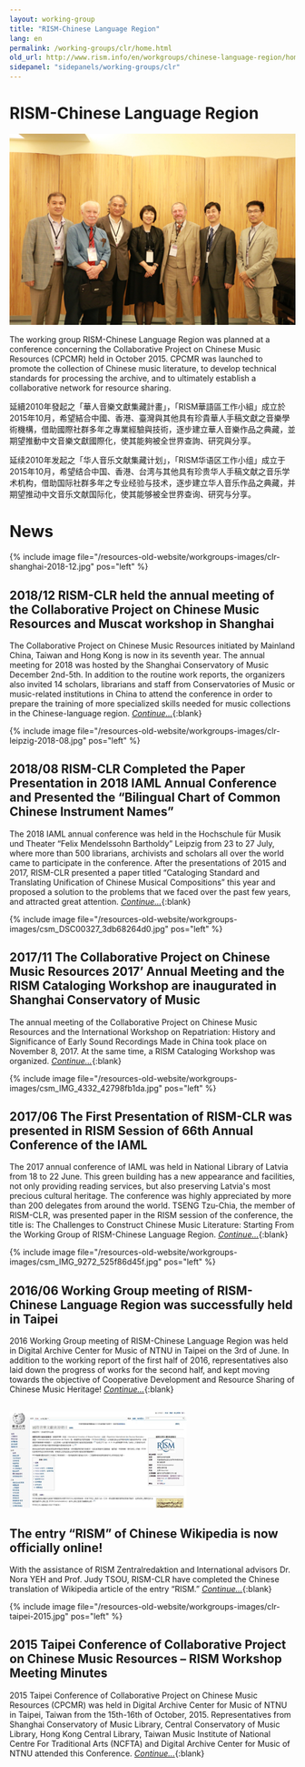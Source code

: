 ```yaml
---
layout: working-group
title: "RISM-Chinese Language Region"
lang: en
permalink: /working-groups/clr/home.html
old_url: http://www.rism.info/en/workgroups/chinese-language-region/home.html
sidepanel: "sidepanels/working-groups/clr"
---
```


# RISM-Chinese Language Region

 ![](/resources-old-website/workgroups-images/csm_image1198_2397dcfa97.jpg "image1198")



The working group RISM-Chinese Language Region was planned at a conference concerning the Collaborative Project on Chinese Music Resources (CPCMR) held in October 2015. CPCMR was launched to promote the collection of Chinese music literature, to develop technical standards for processing the archive, and to ultimately establish a collaborative network for resource sharing.

延續2010年發起之「華人音樂文獻集藏計畫」，「RISM華語區工作小組」成立於2015年10月，希望結合中國、香港、臺灣與其他具有珍貴華人手稿文獻之音樂學術機構，借助國際社群多年之專業經驗與技術，逐步建立華人音樂作品之典藏，並期望推動中文音樂文獻國際化，使其能夠被全世界查詢、研究與分享。

延续2010年发起之「华人音乐文献集藏计划」，「RISM华语区工作小组」成立于2015年10月，希望结合中国、香港、台湾与其他具有珍贵华人手稿文献之音乐学术机构，借助国际社群多年之专业经验与技术，逐步建立华人音乐作品之典藏，并期望推动中文音乐文献国际化，使其能够被全世界查询、研究与分享。

# News

{% include image file="/resources-old-website/workgroups-images/clr-shanghai-2018-12.jpg" pos="left" %}

## 2018/12 RISM-CLR held the annual meeting of the Collaborative Project on Chinese Music Resources and Muscat workshop in Shanghai

The Collaborative Project on Chinese Music Resources initiated by Mainland China, Taiwan and Hong Kong is now in its seventh year. The annual meeting for 2018 was hosted by the Shanghai Conservatory of Music December 2nd-5th. In addition to the routine work reports, the organizers also invited 14 scholars, librarians and staff from Conservatories of Music or music-related institutions in China to attend the conference in order to prepare the training of more specialized skills needed for music collections in the Chinese-language region. [_Continue..._](/working-groups/clr/shanghai2018.html){:blank}






{% include image file="/resources-old-website/workgroups-images/clr-leipzig-2018-08.jpg" pos="left" %}

## 2018/08 RISM-CLR Completed the Paper Presentation in 2018 IAML Annual Conference and Presented the “Bilingual Chart of Common Chinese Instrument Names”

The 2018 IAML annual conference was held in the Hochschule für Musik und Theater “Felix Mendelssohn Bartholdy” Leipzig from 23 to 27 July, where more than 500 librarians, archivists and scholars all over the world came to participate in the conference. After the presentations of 2015 and 2017, RISM-CLR presented a paper titled “Cataloging Standard and Translating Unification of Chinese Musical Compositions” this year and proposed a solution to the problems that we faced over the past few years, and attracted great attention. [_Continue..._](/working-groups/clr/leipzig2018.html){:blank}




{% include image file="/resources-old-website/workgroups-images/csm_DSC00327_3db68264d0.jpg" pos="left" %}

## 2017/11 The Collaborative Project on Chinese Music Resources 2017’ Annual Meeting and the RISM Cataloging Workshop are inaugurated in Shanghai Conservatory of Music

The annual meeting of the Collaborative Project on Chinese Music Resources and the International Workshop on Repatriation: History and Significance of Early Sound Recordings Made in China took place on November 8, 2017. At the same time, a RISM Cataloging Workshop was organized. [_Continue..._](/working-groups/clr/shanghai2017.html){:blank}


{% include image file="/resources-old-website/workgroups-images/csm_IMG_4332_42798fb1da.jpg" pos="left" %}

## 2017/06 The First Presentation of RISM-CLR was presented in RISM Session of 66th Annual Conference of the IAML

The 2017 annual conference of IAML was held in National Library of Latvia from 18 to 22 June. This green building has a new appearance and facilities, not only providing reading services, but also preserving Latvia's most precious cultural heritage. The conference was highly appreciated by more than 200 delegates from around the world. TSENG Tzu-Chia, the member of RISM-CLR, was presented paper in the RISM session of the conference, the title is: The Challenges to Construct Chinese Music Literature: Starting From the Working Group of RISM-Chinese Language Region.  [_Continue..._](/events/2017/11/20/201711-the-collaborative-project-on-chinese-music.html){:blank}


{% include image file="/resources-old-website/workgroups-images/csm_IMG_9272_525f86d45f.jpg" pos="left" %}

## 2016/06 Working Group meeting of RISM-Chinese Language Region was successfully held in Taipei

2016 Working Group meeting of RISM-Chinese Language Region was held in Digital Archive Center for Music of NTNU in Taipei on the 3rd of June. In addition to the working report of the first half of 2016, representatives also laid down the progress of works for the second half, and kept moving towards the objective of Cooperative Development and Resource Sharing of Chinese Music Heritage! [_Continue..._](/working-groups/clr/taipei2016.html){:blank}   
­     
   
  
 
![](/resources-old-website/workgroups-images/csm_03b86f6f-c52f-4887-95e9-9655330594d4_82a87487bb.jpg "Wiki-Chinese RISM")

## The entry “RISM” of Chinese Wikipedia is now officially online!

With the assistance of RISM Zentralredaktion and International advisors Dr. Nora YEH and Prof. Judy TSOU, RISM-CLR have completed the Chinese translation of Wikipedia article of the entry “RISM.”  [_Continue..._](/working-groups/clr/wikipedia.html){:blank}







{% include image file="/resources-old-website/workgroups-images/clr-taipei-2015.jpg" pos="left" %}

## 2015 Taipei Conference of Collaborative Project on Chinese Music Resources – RISM Workshop Meeting Minutes

2015 Taipei Conference of Collaborative Project on Chinese Music Resources (CPCMR) was held in Digital Archive Center for Music of NTNU in Taipei, Taiwan from the 15th-16th of October, 2015.  Representatives from Shanghai Conservatory of Music Library, Central Conservatory of Music Library, Hong Kong Central Library, Taiwan Music Institute of National Centre For Traditional Arts (NCFTA) and Digital Archive Center for Music of NTNU attended this Conference. [_Continue..._](/working-groups/clr/taipei2015.html){:blank}

